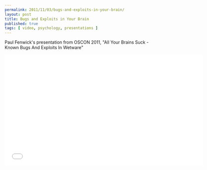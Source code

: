 ```yaml
---
permalink: 2011/11/03/bugs-and-exploits-in-your-brain/
layout: post
title: Bugs and Exploits in Your Brain
published: true
tags: [ video, psychology, presentations ]
---
```


Paul Fenwick's presentation from OSCON 2011, "All Your Brains Suck - Known Bugs And Exploits In Wetware"
 
<iframe width="640" height="360" src="//www.youtube.com/embed/OnX5v0uwNjc?feature=player_detailpage" frameborder="0" allowfullscreen></iframe>
